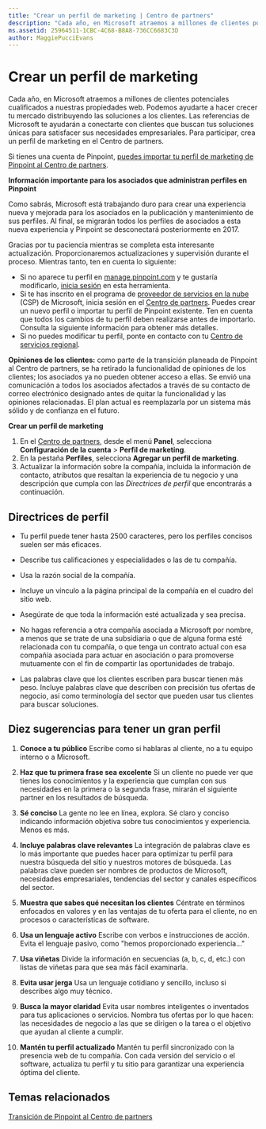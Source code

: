 ```yaml
---
title: "Crear un perfil de marketing | Centro de partners"
description: "Cada año, en Microsoft atraemos a millones de clientes potenciales cualificados a nuestras propiedades web."
ms.assetid: 25964511-1CBC-4C68-B8A8-736CC6683C3D
author: MaggiePucciEvans
---
```


# Crear un perfil de marketing


Cada año, en Microsoft atraemos a millones de clientes potenciales cualificados a nuestras propiedades web. Podemos ayudarte a hacer crecer tu mercado distribuyendo las soluciones a los clientes. Las referencias de Microsoft te ayudarán a conectarte con clientes que buscan tus soluciones únicas para satisfacer sus necesidades empresariales. Para participar, crea un perfil de marketing en el Centro de partners.

Si tienes una cuenta de Pinpoint, [puedes importar tu perfil de marketing de Pinpoint al Centro de partners](importing-pinpoint-profiles-into-partner-center.md).

**Información importante para los asociados que administran perfiles en Pinpoint**

Como sabrás, Microsoft está trabajando duro para crear una experiencia nueva y mejorada para los asociados en la publicación y mantenimiento de sus perfiles. Al final, se migrarán todos los perfiles de asociados a esta nueva experiencia y Pinpoint se desconectará posteriormente en 2017.

Gracias por tu paciencia mientras se completa esta interesante actualización. Proporcionaremos actualizaciones y supervisión durante el proceso. Mientras tanto, ten en cuenta lo siguiente:

-   Si no aparece tu perfil en [manage.pinpoint.com](https://go.microsoft.com/fwlink/?linkid=838399) y te gustaría modificarlo, [inicia sesión](https://go.microsoft.com/fwlink/?linkid=838394) en esta herramienta.
-   Si te has inscrito en el programa de [proveedor de servicios en la nube](https://go.microsoft.com/fwlink/?linkid=838395) (CSP) de Microsoft, inicia sesión en el [Centro de partners](https://go.microsoft.com/fwlink/?linkid=838396). Puedes crear un nuevo perfil o importar tu perfil de Pinpoint existente. Ten en cuenta que todos los cambios de tu perfil deben realizarse antes de importarlo. Consulta la siguiente información para obtener más detalles.
-   Si no puedes modificar tu perfil, ponte en contacto con tu [Centro de servicios regional](https://go.microsoft.com/fwlink/?linkid=838398). 

**Opiniones de los clientes:** como parte de la transición planeada de Pinpoint al Centro de partners, se ha retirado la funcionalidad de opiniones de los clientes; los asociados ya no pueden obtener acceso a ellas. Se envió una comunicación a todos los asociados afectados a través de su contacto de correo electrónico designado antes de quitar la funcionalidad y las opiniones relacionadas. El plan actual es reemplazarla por un sistema más sólido y de confianza en el futuro.

**Crear un perfil de marketing**

1.  En el [Centro de partners](http://go.microsoft.com/fwlink/p/?LinkId=808956), desde el menú **Panel**, selecciona **Configuración de la cuenta** &gt; **Perfil de marketing**.
2.  En la pestaña **Perfiles**, selecciona **Agregar un perfil de marketing**.
3.  Actualizar la información sobre la compañía, incluida la información de contacto, atributos que resaltan la experiencia de tu negocio y una descripción que cumpla con las *Directrices de perfil* que encontrarás a continuación.

## Directrices de perfil


-   Tu perfil puede tener hasta 2500 caracteres, pero los perfiles concisos suelen ser más eficaces.

-   Describe tus calificaciones y especialidades o las de tu compañía.

-   Usa la razón social de la compañía.

-   Incluye un vínculo a la página principal de la compañía en el cuadro del sitio web.

-   Asegúrate de que toda la información esté actualizada y sea precisa.

-   No hagas referencia a otra compañía asociada a Microsoft por nombre, a menos que se trate de una subsidiaria o que de alguna forma esté relacionada con tu compañía, o que tenga un contrato actual con esa compañía asociada para actuar en asociación o para promoverse mutuamente con el fin de compartir las oportunidades de trabajo.

-   Las palabras clave que los clientes escriben para buscar tienen más peso. Incluye palabras clave que describen con precisión tus ofertas de negocio, así como terminología del sector que pueden usar tus clientes para buscar soluciones.

## Diez sugerencias para tener un gran perfil


1.  **Conoce a tu público** Escribe como si hablaras al cliente, no a tu equipo interno o a Microsoft.

2.  **Haz que tu primera frase sea excelente** Si un cliente no puede ver que tienes los conocimientos y la experiencia que cumplan con sus necesidades en la primera o la segunda frase, mirarán el siguiente partner en los resultados de búsqueda.

3.  **Sé conciso** La gente no lee en línea, explora. Sé claro y conciso indicando información objetiva sobre tus conocimientos y experiencia. Menos es más.

4.  **Incluye palabras clave relevantes** La integración de palabras clave es lo más importante que puedes hacer para optimizar tu perfil para nuestra búsqueda del sitio y nuestros motores de búsqueda. Las palabras clave pueden ser nombres de productos de Microsoft, necesidades empresariales, tendencias del sector y canales específicos del sector.

5.  **Muestra que sabes qué necesitan los clientes** Céntrate en términos enfocados en valores y en las ventajas de tu oferta para el cliente, no en procesos o características de software.

6.  **Usa un lenguaje activo** Escribe con verbos e instrucciones de acción. Evita el lenguaje pasivo, como "hemos proporcionado experiencia..."

7.  **Usa viñetas** Divide la información en secuencias (a, b, c, d, etc.) con listas de viñetas para que sea más fácil examinarla.

8.  **Evita usar jerga** Usa un lenguaje cotidiano y sencillo, incluso si describes algo muy técnico.

9.  **Busca la mayor claridad** Evita usar nombres inteligentes o inventados para tus aplicaciones o servicios. Nombra tus ofertas por lo que hacen: las necesidades de negocio a las que se dirigen o la tarea o el objetivo que ayudan al cliente a cumplir.

10. **Mantén tu perfil actualizado** Mantén tu perfil sincronizado con la presencia web de tu compañía. Con cada versión del servicio o el software, actualiza tu perfil y tu sitio para garantizar una experiencia óptima del cliente.

## Temas relacionados


[Transición de Pinpoint al Centro de partners](importing-pinpoint-profiles-into-partner-center.md)

 

 





<!--HONumber=Jan17_HO2-->

